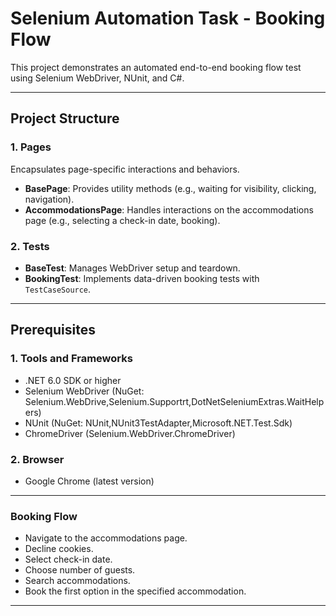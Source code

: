 # Selenium Automation Task - Booking Flow

This project demonstrates an automated end-to-end booking flow test using Selenium WebDriver, NUnit, and C#. 

---

## Project Structure

### 1. **Pages**

Encapsulates page-specific interactions and behaviors.

- **BasePage**: Provides utility methods (e.g., waiting for visibility, clicking, navigation).
- **AccommodationsPage**: Handles interactions on the accommodations page (e.g., selecting a check-in date, booking).

### 2. **Tests**

- **BaseTest**: Manages WebDriver setup and teardown.
- **BookingTest**: Implements data-driven booking tests with `TestCaseSource`.

---

## Prerequisites

### 1. **Tools and Frameworks**

- .NET 6.0 SDK or higher
- Selenium WebDriver (NuGet: Selenium.WebDrive,Selenium.Supportrt,DotNetSeleniumExtras.WaitHelpers)
- NUnit (NuGet: NUnit,NUnit3TestAdapter,Microsoft.NET.Test.Sdk)
- ChromeDriver (Selenium.WebDriver.ChromeDriver)
  

### 2. **Browser**

- Google Chrome (latest version)

---

### Booking Flow

- Navigate to the accommodations page.
- Decline cookies.
- Select check-in date.
- Choose number of guests.
- Search accommodations.
- Book the first option in the specified accommodation.

---




